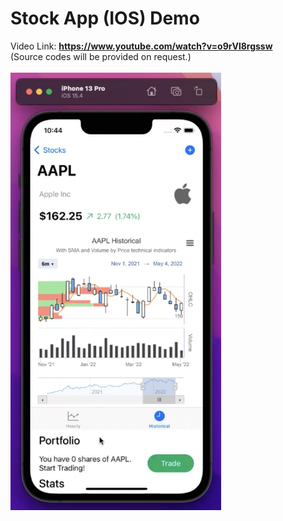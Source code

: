 # Stock App (IOS) Demo
Video Link: **https://www.youtube.com/watch?v=o9rVl8rgssw**
<br>
(Source codes will be provided on request.)
<br><br>
<img src="./images/APPSample.png" style="height: 700px">
